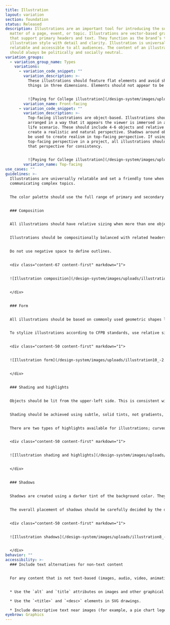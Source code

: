 ```yaml
---
title: Illustration
layout: variation
section: foundation
status: Released
description: Illustrations are an important tool for introducing the subject
  matter of a page, event, or topic. Illustrations are vector-based graphics
  that support primary headers and text. They function as the brand’s top-level
  illustration style with detail and clarity. Illustration is universally
  relatable and accessible to all audiences. The content of an illustration
  should always be politically and socially neutral.
variation_groups:
  - variation_group_name: Types
    variations:
      - variation_code_snippet: ""
        variation_description: >-
          These illustrations should feature flat elements and avoid showing
          things in three dimensions. Elements should not appear to be outlined.


          ![Paying for College illustration](/design-system/images/uploads/illustration5_-2.png)
        variation_name: Front-facing
      - variation_code_snippet: ""
        variation_description: >-
          Top-facing illustrations are object-based. Illustrations should be
          arranged in a way that it appears the viewer is immersed in a real
          life scenario. These should include 4-6 objects and relative sizing to
          create a realistic and natural perspective. Shadows around objects can
          be used to create realism in top-facing perspective. If using
          top-facing perspective in a project, all illustrations should maintain
          that perspective for consistency.


          ![Paying for College illustration](/design-system/images/uploads/illustration6_-2.png)
        variation_name: Top-facing
use_cases: ""
guidelines: >-
  Illustrations are universally relatable and set a friendly tone when
  communicating complex topics.


  The color palette should use the full range of primary and secondary colors, but selectively use a maximum of 3-4 colors, using midtones and tints to differentiate components. Illustrations should also make use of 100% white and black. Visit the [color page](https://cfpb.github.io/design-system/foundation/color) for color values. 


  ### Composition


  All illustrations should have relative sizing when more than one object is included. Illustrations should appear natural, but stylized. Do not scale-up or collage minicons or isocons for use in illustrations. Minicons can be used as graphic details when scaled appropriately.


  Illustrations should be compositionally balanced with related headers and text. Reduce “floating” by bleeding illustrations off the edges of the graphic. Make use of layering and subtle, vector-based background patterns to help ground the illustration. Shadows are appropriate when objects overlap but should not extend outside of objects.


  Do not use negative space to define outlines.


  <div class="content-67 content-first" markdown="1">


  ![Illustration composition](/design-system/images/uploads/illustration7_-2.png)


  </div>


  ### Form


  All illustrations should be based on commonly used geometric shapes like circles, triangles, beams, and rectangles.


  To stylize illustrations according to CFPB standards, use relative sizing on stroke weights with a rounded end cap. For curved lines, the stylized stroke is recommended throughout illustrations.


  <div class="content-50 content-first" markdown="1">


  ![Illustration form](/design-system/images/uploads/illustration10_-2.png)


  </div>


  ### Shading and highlights


  Objects should be lit from the upper-left side. This is consistent with the beam in our logo. The overall placement of highlights and shading should be carefully decided by the designer and consistent throughout the project.


  Shading should be achieved using subtle, solid tints, not gradients, textures, multiply, or blurs.


  There are two types of highlights available for illustrations; curved and diagonal. The curved highlight is recommended when the object is round. Diagonal highlights are mostly used in rectangular objects. They are also frequently used to show reflections. To create a diagonal highlight, a tint of the background color is cast from the top-right corner of an object at a 45º angle.


  <div class="content-50 content-first" markdown="1">


  ![Illustration shading and highlights](/design-system/images/uploads/illustration9_-2.png)


  </div>


  ### Shadows


  Shadows are created using a darker tint of the background color. They are appropriate when objects overlap but should not extend outside of objects. In top-facing illustrations, shadows around objects can be used to create realism.


  The overall placement of shadows should be carefully decided by the designer and consistent throughout the project.


  <div class="content-50 content-first" markdown="1">


  ![Illustration shadows](/design-system/images/uploads/illustration8_-2.png)


  </div>
behavior: ""
accessibility: >-
  ### Include text alternatives for non-text content


  For any content that is not text-based (images, audio, video, animations, charts, graphs, etc), provide an alternative version of that content that is text-based.


  * Use the `alt` and `title` attributes on images and other graphical elements.

  * Use the `<title>` and `<desc>` elements in SVG drawings.

  * Include descriptive text near images (for example, a pie chart legend with percentages of each item).
eyebrow: Graphics
---
```

